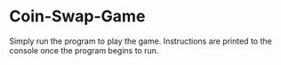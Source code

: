 # Coin-Swap-Game
Simply run the program to play the game. Instructions are printed to the console once the program begins to run.

